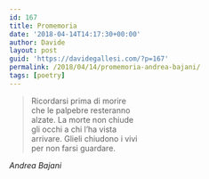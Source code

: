 ```yaml
---
id: 167
title: Promemoria
date: '2018-04-14T14:17:30+00:00'
author: Davide
layout: post
guid: 'https://davidegallesi.com/?p=167'
permalink: /2018/04/14/promemoria-andrea-bajani/
tags: [poetry]
---
```


> Ricordarsi prima di morire  
> che le palpebre resteranno  
> alzate. La morte non chiude  
> gli occhi a chi l’ha vista  
> arrivare. Glieli chiudono i vivi  
> per non farsi guardare.
> 

<cite>Andrea Bajani</cite>